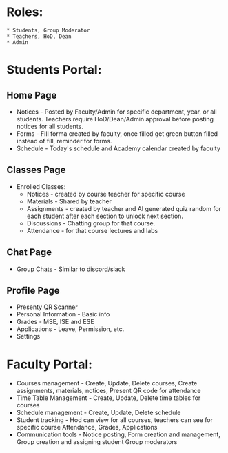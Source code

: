 # Roles:

    * Students, Group Moderator
    * Teachers, HoD, Dean
    * Admin

# Students Portal:

## Home Page

- Notices - Posted by Faculty/Admin for specific department, year, or all students. Teachers require HoD/Dean/Admin approval before posting notices for all students.
- Forms - Fill forma created by faculty, once filled get green button filled instead of fill, reminder for forms.
- Schedule - Today's schedule and Academy calendar created by faculty

## Classes Page

- Enrolled Classes:
  - Notices - created by course teacher for specific course
  - Materials - Shared by teacher
  - Assignments - created by teacher and AI generated quiz random for each student after each section to unlock next section.
  - Discussions - Chatting group for that course.
  - Attendance - for that course lectures and labs

## Chat Page

- Group Chats - Similar to discord/slack

## Profile Page

- Presenty QR Scanner
- Personal Information - Basic info
- Grades - MSE, ISE and ESE
- Applications - Leave, Permission, etc.
- Settings

# Faculty Portal:

- Courses management - Create, Update, Delete courses, Create assignments, materials, notices, Present QR code for attendance
- Time Table Management - Create, Update, Delete time tables for courses
- Schedule management - Create, Update, Delete schedule
- Student tracking - Hod can view for all courses, teachers can see for specific course Attendance, Grades, Applications
- Communication tools - Notice posting, Form creation and management, Group creation and assigning student Group moderators

